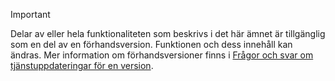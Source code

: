 > [!IMPORTANT]
> Delar av eller hela funktionaliteten som beskrivs i det här ämnet är tillgänglig som en del av en förhandsversion. Funktionen och dess innehåll kan ändras. Mer information om förhandsversioner finns i [Frågor och svar om tjänstuppdateringar för en version](https://docs.microsoft.com/dynamics365/fin-ops-core/fin-ops/get-started/one-version).
